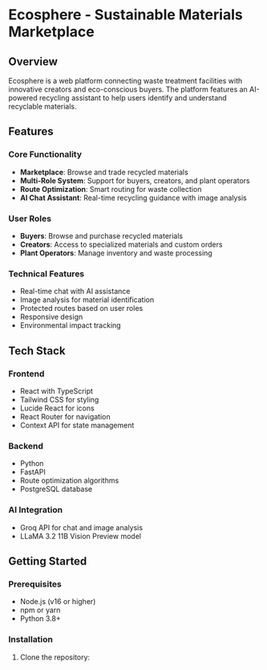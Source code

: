 # Ecosphere - Sustainable Materials Marketplace

## Overview
Ecosphere is a web platform connecting waste treatment facilities with innovative creators and eco-conscious buyers. The platform features an AI-powered recycling assistant to help users identify and understand recyclable materials.

## Features

### Core Functionality
- **Marketplace**: Browse and trade recycled materials
- **Multi-Role System**: Support for buyers, creators, and plant operators
- **Route Optimization**: Smart routing for waste collection
- **AI Chat Assistant**: Real-time recycling guidance with image analysis

### User Roles
- **Buyers**: Browse and purchase recycled materials
- **Creators**: Access to specialized materials and custom orders
- **Plant Operators**: Manage inventory and waste processing

### Technical Features
- Real-time chat with AI assistance
- Image analysis for material identification
- Protected routes based on user roles
- Responsive design
- Environmental impact tracking

## Tech Stack

### Frontend
- React with TypeScript
- Tailwind CSS for styling
- Lucide React for icons
- React Router for navigation
- Context API for state management

### Backend
- Python
- FastAPI
- Route optimization algorithms
- PostgreSQL database

### AI Integration
- Groq API for chat and image analysis
- LLaMA 3.2 11B Vision Preview model

## Getting Started

### Prerequisites
- Node.js (v16 or higher)
- npm or yarn
- Python 3.8+

### Installation

1. Clone the repository:
